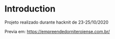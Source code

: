 # Introduction 
Projeto realizado durante hacknit de 23-25/10/2020

Previa em: https://empreendedorniteroiense.com.br/

